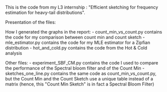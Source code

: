 This is the code from my L3 internship : "Efficient sketching for frequency estimation for heavy-tail distributions".

Presentation of the files:

  How I generated the graphs in the report:
    - count_min_vs_count.py contains the code for my comparison between count min and count sketch
    - mle_estimator.py contains the code for my MLE estimator for a Zipfian distribution
    - hot_and_cold.py contains the code from the Hot & Cold analysis

  Other files:
    - experiment_SBF_CM.py contains the code I used to compare the performance of the Spectral bloom filter and of the Count Min
    - sketches_one_line.py contains the same code as count_min_vs_count.py, but the Count Min and the Count Sketch use a unique table instead of a matrix (hence, this "Count Min Sketch" is in fact a Spectral Bloom Filter)

